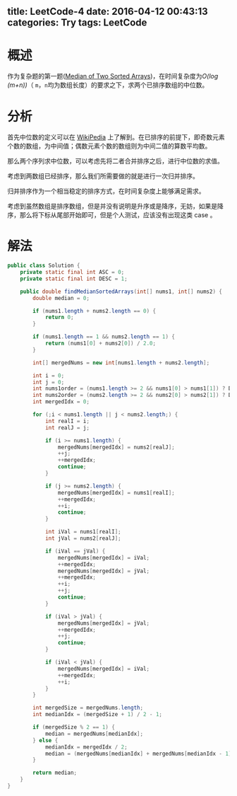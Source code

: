 title: LeetCode-4
date: 2016-04-12 00:43:13
categories: Try
tags: LeetCode
---

# 概述

作为复杂题的第一题([Median of Two Sorted Arrays][1])，在时间复杂度为*O(log (m+n))*（
`m`，`n`均为数组长度）的要求之下，求两个已排序数组的中位数。

<!-- more -->

# 分析

首先中位数的定义可以在 [WikiPedia][2] 上了解到。在已排序的前提下，即奇数元素个数的数组，为中间值；偶数元素个数的数组则为中间二值的算数平均数。

那么两个序列求中位数，可以考虑先将二者合并排序之后，进行中位数的求值。

考虑到两数组已经排序，那么我们所需要做的就是进行一次归并排序。

归并排序作为一个相当稳定的排序方式，在时间复杂度上能够满足需求。

考虑到虽然数组是排序数组，但是并没有说明是升序或是降序，无妨，如果是降序，那么将下标从尾部开始即可，但是个人测试，应该没有出现这类 case 。

# 解法

```java
public class Solution {
    private static final int ASC = 0;
    private static final int DESC = 1;

    public double findMedianSortedArrays(int[] nums1, int[] nums2) {
        double median = 0;

        if (nums1.length + nums2.length == 0) {
            return 0;
        }

        if (nums1.length == 1 && nums2.length == 1) {
            return (nums1[0] + nums2[0]) / 2.0;
        }

        int[] mergedNums = new int[nums1.length + nums2.length];

        int i = 0;
        int j = 0;
        int nums1order = (nums1.length >= 2 && nums1[0] > nums1[1]) ? DESC : ASC;
        int nums2order = (nums2.length >= 2 && nums2[0] > nums2[1]) ? DESC : ASC;
        int mergedIdx = 0;

        for (;i < nums1.length || j < nums2.length;) {
            int realI = i;
            int realJ = j;

            if (i >= nums1.length) {
                mergedNums[mergedIdx] = nums2[realJ];
                ++j;
                ++mergedIdx;
                continue;
            }

            if (j >= nums2.length) {
                mergedNums[mergedIdx] = nums1[realI];
                ++mergedIdx;
                ++i;
                continue;
            }

            int iVal = nums1[realI];
            int jVal = nums2[realJ];

            if (iVal == jVal) {
                mergedNums[mergedIdx] = iVal;
                ++mergedIdx;
                mergedNums[mergedIdx] = jVal;
                ++mergedIdx;
                ++i;
                ++j;
                continue;
            }

            if (iVal > jVal) {
                mergedNums[mergedIdx] = jVal;
                ++mergedIdx;
                ++j;
                continue;
            }

            if (iVal < jVal) {
                mergedNums[mergedIdx] = iVal;
                ++mergedIdx;
                ++i;
            }
        }

        int mergedSize = mergedNums.length;
        int medianIdx = (mergedSize + 1) / 2 - 1;

        if (mergedSize % 2 == 1) {
            median = mergedNums[medianIdx];
        } else {
            medianIdx = mergedIdx / 2;
            median = (mergedNums[medianIdx] + mergedNums[medianIdx - 1]) / 2.0;
        }

        return median;
    }
}
```

[1]: https://leetcode.com/problems/median-of-two-sorted-arrays/
[2]: https://en.wikipedia.org/wiki/Median



